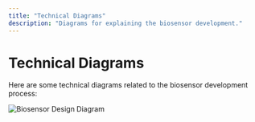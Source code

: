 ```yaml
---
title: "Technical Diagrams"
description: "Diagrams for explaining the biosensor development."
---
```


# Technical Diagrams

Here are some technical diagrams related to the biosensor development process:

![Biosensor Design Diagram](/images/biosensor-design.png)
